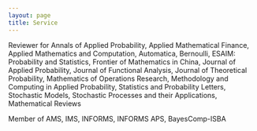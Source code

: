 ```yaml
---
layout: page
title: Service
---
```

Reviewer for Annals of Applied Probability, Applied Mathematical Finance, Applied Mathematics and Computation, Automatica, Bernoulli, ESAIM: Probability and Statistics, Frontier of Mathematics in China, Journal of Applied Probability, Journal of Functional Analysis, Journal of Theoretical Probability, Mathematics of Operations Research, Methodology and Computing in Applied Probability, Statistics and Probability Letters, Stochastic Models, Stochastic Processes and their Applications, Mathematical Reviews

Member of AMS, IMS, INFORMS, INFORMS APS, BayesComp-ISBA 
